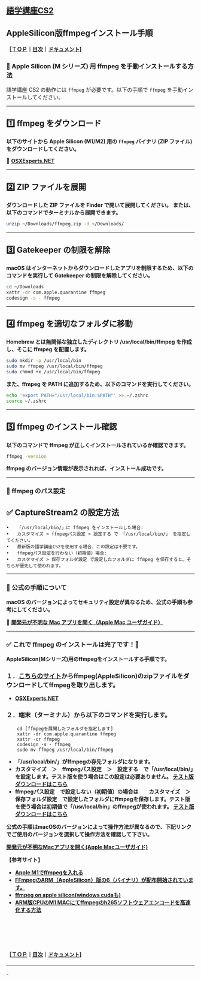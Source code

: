 ## [語学講座CS2](https://csreviser.github.io/CaptureStream2/) 
## AppleSilicon版ffmpegインストール手順　　　　
#### ［[ＴＯＰ](./)**｜**[目次](./#目次)**｜**[ドキュメント](./#ドキュメント-1)]

### 🚀 Apple Silicon (M シリーズ) 用 ffmpeg を手動インストールする方法

語学講座 CS2 の動作には `ffmpeg` が必要です。以下の手順で `ffmpeg` を手動インストールしてください。

---

## **1️⃣ ffmpeg をダウンロード**  
**以下のサイトから Apple Silicon (M1/M2) 用の `ffmpeg` バイナリ (ZIP ファイル) をダウンロードしてください。**

🔗 **[OSXExperts.NET](http://www.osxexperts.net/)**  

---

## **2️⃣ ZIP ファイルを展開**  

**ダウンロードした ZIP ファイルを Finder で開いて展開してください。**
**または、以下のコマンドでターミナルから展開できます。**

```sh
unzip ~/Downloads/ffmpeg.zip -d ~/Downloads/
```

---

## **3️⃣ Gatekeeper の制限を解除**

**macOS はインターネットからダウンロードしたアプリを制限するため、以下のコマンドを実行して Gatekeeper の制限を解除してください。**
```sh
cd ~/Downloads
xattr -dr com.apple.quarantine ffmpeg
codesign -s - ffmpeg
```

---

## **4️⃣ ffmpeg を適切なフォルダに移動**

**Homebrew とは無関係な独立したディレクトリ /usr/local/bin/ffmpeg を作成し、そこに ffmpeg を配置します。**
```sh
sudo mkdir -p /usr/local/bin
sudo mv ffmpeg /usr/local/bin/ffmpeg
sudo chmod +x /usr/local/bin/ffmpeg
```

**また、ffmpeg を PATH に追加するため、以下のコマンドを実行してください。**
```sh
echo 'export PATH="/usr/local/bin:$PATH"' >> ~/.zshrc
source ~/.zshrc
```

---

## **5️⃣ ffmpeg のインストール確認**

**以下のコマンドで ffmpeg が正しくインストールされているか確認できます。**
```sh
ffmpeg -version
```

**ffmpeg のバージョン情報が表示されれば、インストール成功です。**

---

### **🔧 ffmpeg のパス設定**

## **✅ CaptureStream2 の設定方法**
	•	「/usr/local/bin/」に ffmpeg をインストールした場合:
	•	カスタマイズ > ffmpegパス設定 > 設定する で 「/usr/local/bin/」 を指定してください。
	•	最新版の語学講座CS2を使用する場合、この設定は不要です。
	•	ffmpegパス設定を行わない（初期値）場合:
	•	カスタマイズ > 保存フォルダ設定 で設定したフォルダに ffmpeg を保存すると、そちらが優先して使われます。

---

### 📌 公式の手順について

**macOS のバージョンによってセキュリティ設定が異なるため、公式の手順も参考にしてください。**

🔗 **[開発元が不明な Mac アプリを開く（Apple Mac ユーザガイド）](https://support.apple.com/ja-jp/guide/mac-help/mh40616/mac)**

---

### **✅ これで ffmpeg のインストールは完了です！🎉**


**AppleSilicon(Mシリーズ)用のffmpegをインストールする手順です。**

### １．[こちらのサイト](http://www.osxexperts.net/)からffmpeg(AppleSilicon)のzipファイルをダウンロードしてffmpegを取り出します。
* **[OSXExperts.NET](http://www.osxexperts.net/)**



### ２．**端末（ターミナル）から以下のコマンドを実行します。**     

```
    cd [ffmpegを展開したフォルダを指定します] 
    xattr -dr com.apple.quarantine ffmpeg 
    xattr -cr ffmpeg
    codesign -s - ffmpeg
    sudo mv ffmpeg /usr/local/bin/ffmpeg
```
* **「/usr/local/bin/」がffmpegの存先フォルダになります。**
* **カスタマイズ　＞　ffmpegパス設定　＞　設定する　で「/usr/local/bin/」を設定します。テスト版を使う場合はこの設定は必要ありません。 [テスト版ダウンロードはこちら](https://github.com/CSReviser/CaptureStream2/releases/download/20241007/CaptureStream2-MacOS-20241007-1.dmg)**
* **ffmpegパス設定　で設定しない（初期値）の場合は　　カスタマイズ　＞　保存フォルダ設定　で設定したフォルダにffmpegを保存します。テスト版を使う場合は初期値で「/usr/local/bin」のffmpegが使われます。 [テスト版ダウンロードはこちら](https://github.com/CSReviser/CaptureStream2/releases/download/20241007/CaptureStream2-MacOS-20241007-1.dmg)**

**公式の手順はmacOSのバージョンによって操作方法が異なるので、下記リンクでご使用のバージョンを選択して操作方法を確認して下さい。**  

**[開発元が不明なMacアプリを開く(Apple Macユーザガイド)](https://support.apple.com/ja-jp/guide/mac-help/mh40616/mac)**


**【参考サイト】**
* **[Apple M1でffmpegを入れる](https://zenn.dev/esaka/scraps/bb29de3b30fc13)**
* **[FFmpegのARM（AppleSilicon）版の6（バイナリ）が配布開始されています。](https://bobsmac.com/news/4572.html)**
* **[ffmpeg on apple silicon(windows cudaも) ](https://note.com/jydie5/n/na047e08003a1)**
* **[ARM版CPUのM1 MACにてffmpegのh265ソフトウェアエンコードを高速化する方法](https://qiita.com/username37/items/7adfe9fd22d9fd8b265b)**


####   　
####   　
#### ［[ＴＯＰ](./)**｜**[目次](./#目次)**｜**[ドキュメント](./#ドキュメント-1)]

*** 
 <link rel="shortcut icon" type="image/x-icon" href="https://avatars.githubusercontent.com/u/46049273?v=4">
 <meta name="twitter:image:src" content="https://avatars.githubusercontent.com/u/46049273?v=4">
-
